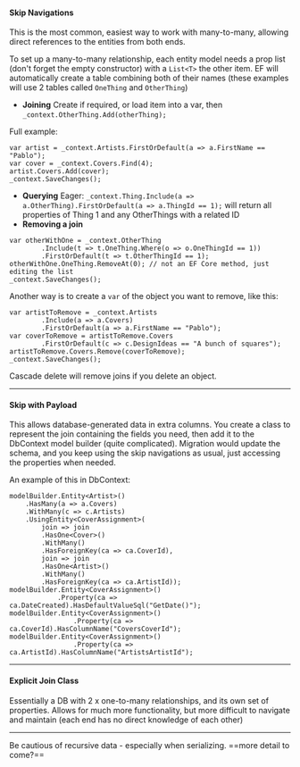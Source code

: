 #### Skip Navigations

This is the most common, easiest way to work with many-to-many, allowing direct references to the entities from both ends.

To set up a many-to-many relationship, each entity model needs a prop list (don't forget the empty constructor) with a `List<T>` the other item.  EF will automatically create a table combining both of their names (these examples will use 2 tables called `OneThing` and `OtherThing`)

- **Joining**
Create if required, or load item into a var, then `_context.OtherThing.Add(otherThing);`

Full example:
```
var artist = _context.Artists.FirstOrDefault(a => a.FirstName == "Pablo");
var cover = _context.Covers.Find(4);
artist.Covers.Add(cover);
_context.SaveChanges();
```  

- **Querying**
Eager: `_context.Thing.Include(a => a.OtherThing).FirstOrDefault(a => a.ThingId == 1);` will return all properties of Thing 1 and any OtherThings with a related ID 
- **Removing a join**
```
var otherWithOne = _context.OtherThing
        .Include(t => t.OneThing.Where(o => o.OneThingId == 1))
        .FirstOrDefault(t => t.OtherThingId == 1);
otherWithOne.OneThing.RemoveAt(0); // not an EF Core method, just editing the list
_context.SaveChanges();
```

Another way is to create a `var` of the object you want to remove, like this:
```
var artistToRemove = _context.Artists
        .Include(a => a.Covers)
        .FirstOrDefault(a => a.FirstName == "Pablo");
var coverToRemove = artistToRemove.Covers
        .FirstOrDefault(c => c.DesignIdeas == "A bunch of squares");
artistToRemove.Covers.Remove(coverToRemove);
_context.SaveChanges();
```

Cascade delete will remove joins if you delete an object.

---

#### Skip with Payload

This allows database-generated data in extra columns.   You create a class to represent the join containing the fields you need, then add it to the DbContext model builder (quite complicated).  Migration would update the schema, and you keep using the skip navigations as usual, just accessing the properties when needed.

An example of this in DbContext:
```
modelBuilder.Entity<Artist>()
    .HasMany(a => a.Covers)
    .WithMany(c => c.Artists)
    .UsingEntity<CoverAssignment>(
        join => join
        .HasOne<Cover>()
        .WithMany()
        .HasForeignKey(ca => ca.CoverId),
        join => join
        .HasOne<Artist>()
        .WithMany()
        .HasForeignKey(ca => ca.ArtistId));
modelBuilder.Entity<CoverAssignment>()
            .Property(ca => ca.DateCreated).HasDefaultValueSql("GetDate()");
modelBuilder.Entity<CoverAssignment>()
                .Property(ca => ca.CoverId).HasColumnName("CoversCoverId");
modelBuilder.Entity<CoverAssignment>()
                .Property(ca => ca.ArtistId).HasColumnName("ArtistsArtistId");
```

---

#### Explicit Join Class

Essentially a DB with 2 x one-to-many relationships, and its own set of properties.  Allows for much more functionality, but more difficult to navigate and maintain (each end has no direct knowledge of each other)

---

Be cautious of recursive data - especially when serializing. ==more detail to come?==


